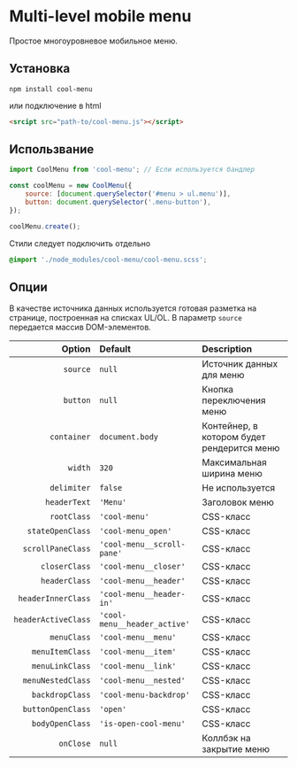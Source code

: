 # Multi-level mobile menu 

Простое многоуровневое мобильное меню.

## Установка

```
npm install cool-menu
```

или подключение в html

```html
<srcipt src="path-to/cool-menu.js"></script>
```

## Использвание

```javascript
import CoolMenu from 'cool-menu'; // Если используется бандлер

const coolMenu = new CoolMenu({
    source: [document.querySelector('#menu > ul.menu')],
    button: document.querySelector('.menu-button'),
});

coolMenu.create();
``` 

Стили следует подключить отдельно

```scss
@import './node_modules/cool-menu/cool-menu.scss';
```

## Опции

В качестве источника данных используется готовая разметка на странице, построенная на списках UL/OL. В параметр `source` передается массив DOM-элементов.

| Option | Default | Description
|---:|:---|:---|
| `source` | `null` | Источник данных для меню
| `button` | `null` | Кнопка переключения меню
| `container` | `document.body` | Контейнер, в котором будет рендерится меню
| `width` | `320` | Максимальная ширина меню
| `delimiter` | `false` | Не используется
| `headerText` | `'Menu'` | Заголовок меню
| `rootClass` | `'cool-menu'` | CSS-класс
| `stateOpenClass` | `'cool-menu_open'` | CSS-класс
| `scrollPaneClass` | `'cool-menu__scroll-pane'` | CSS-класс
| `closerClass` | `'cool-menu__closer'` | CSS-класс
| `headerClass` | `'cool-menu__header'` | CSS-класс
| `headerInnerClass` | `'cool-menu__header-in'` | CSS-класс
| `headerActiveClass` | `'cool-menu__header_active'` | CSS-класс
| `menuClass` | `'cool-menu__menu'` | CSS-класс
| `menuItemClass` | `'cool-menu__item'` | CSS-класс
| `menuLinkClass` | `'cool-menu__link'` | CSS-класс
| `menuNestedClass` | `'cool-menu__nested'` | CSS-класс
| `backdropClass` | `'cool-menu-backdrop'` | CSS-класс
| `buttonOpenClass` | `'open'` | CSS-класс
| `bodyOpenClass` | `'is-open-cool-menu'` | CSS-класс
| `onClose` | `null` | Коллбэк на закрытие меню
